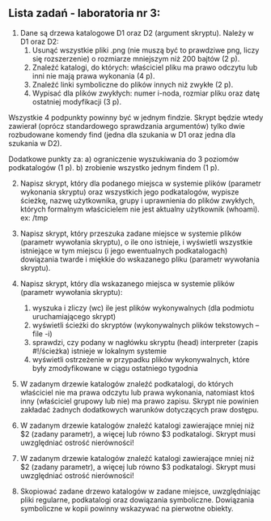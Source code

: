 ## Lista zadań - laboratoria nr 3:

1. Dane są drzewa katalogowe D1 oraz D2 (argument skryptu).
   Należy w D1 oraz D2:
   1. Usunąć wszystkie pliki .png (nie muszą być to prawdziwe png, liczy się rozszerzenie) o rozmiarze mniejszym niż 200 bajtów (2 p).
   2. Znaleźć katalogi, do których: właściciel pliku ma prawo odczytu 
 lub inni nie mają prawa wykonania (4 p).
   3. Znaleźć linki symboliczne do plików innych niż zwykłe (2 p).
   4. Wypisać dla plików zwykłych: numer i-noda, rozmiar pliku oraz 
 datę ostatniej modyfikacji (3 p).

 Wszystkie 4 podpunkty powinny być w jednym findzie. 
 Skrypt będzie wtedy zawierał (oprócz standardowego sprawdzania 
 argumentów) tylko dwie rozbudowane komendy find (jedna dla szukania 
 w D1 oraz jedna dla szukania w D2).

 Dodatkowe punkty za:
 a) ograniczenie wyszukiwania do 3 poziomów podkatalogów (1 p).
 b) zrobienie wszystko jednym findem (1 p).


2. Napisz skrypt, który dla podanego miejsca w systemie plików 
(parametr wykonania skryptu) oraz wszystkich jego podkatalogów,
wypisze ścieżkę, nazwę użytkownika, grupy i uprawnienia
do plików zwykłych, których formalnym właścicielem nie jest aktualny użytkownik (whoami). 
ex: /tmp

3. Napisz skrypt, który przeszuka zadane miejsce w systemie plików 
(parametr wywołania skryptu), o ile ono istnieje, i wyświetli
wszystkie istniejące w tym miejscu (i jego ewentualnych podkatalogach)
dowiązania twarde i miękkie do wskazanego pliku (parametr wywołania skryptu).

4. Napisz skrypt, który dla wskazanego miejsca w systemie plików (parametr wywołania skryptu):
    1. wyszuka i zliczy (wc) ile jest plików wykonywalnych (dla podmiotu uruchamiającego skrypt)
    2. wyświetli ścieżki do skryptów (wykonywalnych plików tekstowych – file -i)
    3. sprawdzi, czy podany w nagłówku skryptu (head) interpreter (zapis #!/ścieżka) istnieje w lokalnym systemie
    4. wyświetli ostrzeżenie w przypadku plików wykonywalnych, które były zmodyfikowane w ciągu ostatniego tygodnia

5. W zadanym drzewie katalogów znaleźć podkatalogi, do których właściciel nie ma prawa odczytu lub prawa
wykonania, natomiast ktoś inny (właściciel grupowy lub nie) ma prawo zapisu. Skrypt nie powinien zakładać
żadnych dodatkowych warunków dotyczących praw dostępu.

6. W zadanym drzewie katalogów znaleźć katalogi zawierające mniej niż $2 (zadany parametr), a więcej lub równo $3 podkatalogi. Skrypt musi uwzględniać ostrość nierówności!

7. W zadanym drzewie katalogów znaleźć katalogi zawierające mniej niż $2 (zadany parametr), a więcej lub równo $3 podkatalogi. Skrypt musi uwzględniać ostrość nierówności!

8. Skopiować zadane drzewo katalogów w zadane miejsce, uwzględniając pliki regularne, podkatalogi oraz dowiązania symboliczne. Dowiązania symboliczne w kopii powinny wskazywać na pierwotne obiekty.